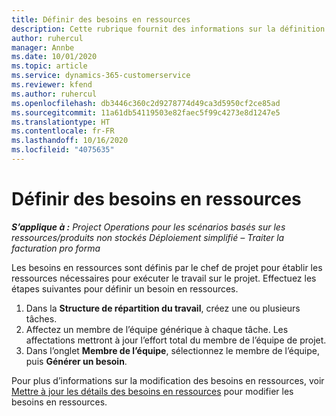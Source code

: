 ```yaml
---
title: Définir des besoins en ressources
description: Cette rubrique fournit des informations sur la définition des informations sur les besoins en ressources.
author: ruhercul
manager: Annbe
ms.date: 10/01/2020
ms.topic: article
ms.service: dynamics-365-customerservice
ms.reviewer: kfend
ms.author: ruhercul
ms.openlocfilehash: db3446c360c2d9278774d49ca3d5950cf2ce85ad
ms.sourcegitcommit: 11a61db54119503e82faec5f99c4273e8d1247e5
ms.translationtype: HT
ms.contentlocale: fr-FR
ms.lasthandoff: 10/16/2020
ms.locfileid: "4075635"
---
```

# <a name="define-resource-requirements"></a>Définir des besoins en ressources

_**S’applique à :** Project Operations pour les scénarios basés sur les ressources/produits non stockés Déploiement simplifié – Traiter la facturation pro forma_

Les besoins en ressources sont définis par le chef de projet pour établir les ressources nécessaires pour exécuter le travail sur le projet. Effectuez les étapes suivantes pour définir un besoin en ressources.

1.  Dans la **Structure de répartition du travail**, créez une ou plusieurs tâches.
2.  Affectez un membre de l’équipe générique à chaque tâche. Les affectations mettront à jour l’effort total du membre de l’équipe de projet.
3.  Dans l’onglet **Membre de l’équipe**, sélectionnez le membre de l’équipe, puis **Générer un besoin**.

Pour plus d’informations sur la modification des besoins en ressources, voir [Mettre à jour les détails des besoins en ressources](define-resource-requirements.md) pour modifier les besoins en ressources.